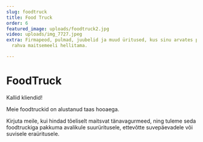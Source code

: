 ```yaml
---
slug: foodtruck
title: Food Truck
order: 6
featured_image: uploads/foodtruck2.jpg
video: uploads/img_7727.jpeg
extra: Firmapeod, pulmad, juubelid ja muud üritused, kus sinu arvates peaks Uulits
  rahva maitsemeeli hellitama.

---
```

# FoodTruck

Kallid kliendid!

Meie foodtruckid on alustanud taas hooaega.

Kirjuta meile, kui hindad tõeliselt maitsvat tänavagurmeed, ning tuleme seda foodtruckiga pakkuma avalikule suurüritusele, ettevõtte suvepäevadele või suvisele eraüritusele. 